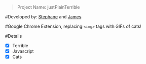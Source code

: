 >Project Name: justPlainTerrible

#Developed by: [Stephane](https://github.com/svailla4) and [James](https://github.com/wjjameslee)

#Google Chrome Extension, replacing `<img>` tags with GIFs of cats!

#Details
- [X] Terrible
- [X] Javascript
- [X] Cats
